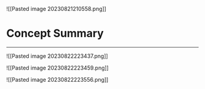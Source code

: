 ![[Pasted image 20230821210558.png]]

# Concept Summary
---

![[Pasted image 20230822223437.png]]

![[Pasted image 20230822223459.png]]

![[Pasted image 20230822223556.png]]
